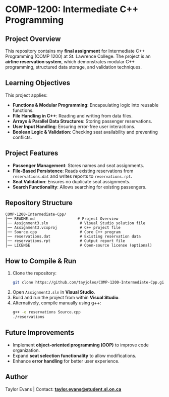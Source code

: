 # COMP-1200: Intermediate C++ Programming

## Project Overview
This repository contains my **final assignment** for Intermediate C++ Programming (COMP 1200) at St. Lawrence College. The project is an **airline reservation system**, which demonstrates modular C++ programming, structured data storage, and validation techniques.

## Learning Objectives
This project applies:
- **Functions & Modular Programming**: Encapsulating logic into reusable functions.
- **File Handling in C++**: Reading and writing from data files.
- **Arrays & Parallel Data Structures**: Storing passenger reservations.
- **User Input Handling**: Ensuring error-free user interactions.
- **Boolean Logic & Validation**: Checking seat availability and preventing conflicts.

## Project Features
- **Passenger Management**: Stores names and seat assignments.
- **File-Based Persistence**: Reads existing reservations from `reservations.dat` and writes reports to `reservations.rpt`.
- **Seat Validation**: Ensures no duplicate seat assignments.
- **Search Functionality**: Allows searching for existing passengers.

## Repository Structure
```
COMP-1200-Intermediate-Cpp/
│── README.md                   # Project Overview
│── Assignment3.sln              # Visual Studio solution file
│── Assignment3.vcxproj          # C++ project file
│── Source.cpp                   # Core C++ program
│── reservations.dat             # Existing reservation data
│── reservations.rpt             # Output report file
│── LICENSE                      # Open-source license (optional)
```

## How to Compile & Run
1. Clone the repository:
   ```bash
   git clone https://github.com/tayjoleo/COMP-1200-Intermediate-Cpp.git
   ```
2. Open `Assignment3.sln` in **Visual Studio**.
3. Build and run the project from within **Visual Studio**.
4. Alternatively, compile manually using g++:
   ```bash
   g++ -o reservations Source.cpp
   ./reservations
   ```

## Future Improvements
- Implement **object-oriented programming (OOP)** to improve code organization.
- Expand **seat selection functionality** to allow modifications.
- Enhance **error handling** for better user experience.

## Author
Taylor Evans | Contact: **taylor.evans@student.sl.on.ca**
